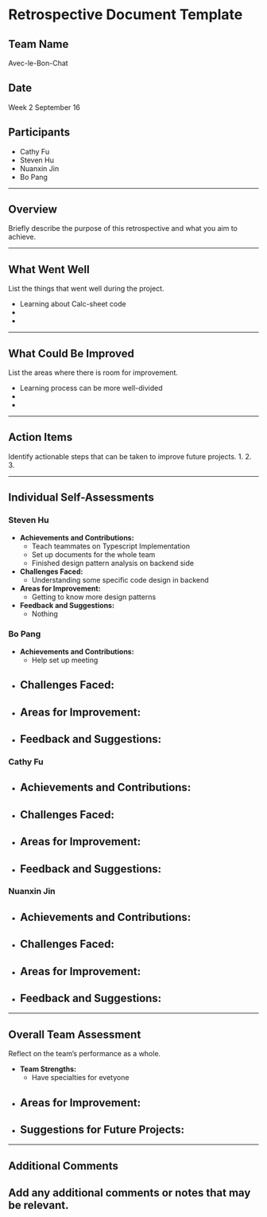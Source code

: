 # Retrospective Document Template

## Team Name
Avec-le-Bon-Chat

## Date
Week 2 September 16

## Participants
- Cathy Fu
- Steven Hu
- Nuanxin Jin
- Bo Pang
---

## Overview
Briefly describe the purpose of this retrospective and what you aim to achieve.

---

## What Went Well
List the things that went well during the project.
- Learning about Calc-sheet code 
- 
-

---

## What Could Be Improved
List the areas where there is room for improvement.
- Learning process can be more well-divided 
-
-

---

## Action Items
Identify actionable steps that can be taken to improve future projects.
1. 
2.
3.

---

## Individual Self-Assessments
### Steven Hu
- **Achievements and Contributions:**
  - Teach teammates on Typescript Implementation 
  - Set up documents for the whole team
  - Finished design pattern analysis on backend side
- **Challenges Faced:**
  - Understanding some specific code design in backend
- **Areas for Improvement:**
  - Getting to know more design patterns
- **Feedback and Suggestions:**
  - Nothing

### Bo Pang
- **Achievements and Contributions:**
  - Help set up meeting
- **Challenges Faced:**
  -
- **Areas for Improvement:**
  -
- **Feedback and Suggestions:**
  -

### Cathy Fu
- **Achievements and Contributions:**
  -
- **Challenges Faced:**
  -
- **Areas for Improvement:**
  -
- **Feedback and Suggestions:**
  -

### Nuanxin Jin
- **Achievements and Contributions:**
  -
- **Challenges Faced:**
  -
- **Areas for Improvement:**
  -
- **Feedback and Suggestions:**
  -


---

## Overall Team Assessment
Reflect on the team’s performance as a whole.
- **Team Strengths:**
  - Have specialties for evetyone
- **Areas for Improvement:**
  - 
- **Suggestions for Future Projects:**
  -

---

## Additional Comments
Add any additional comments or notes that may be relevant.
-
